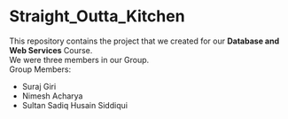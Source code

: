 # Straight_Outta_Kitchen

This repository contains the project that we created for our **Database and Web Services** Course. <br/>
We were three members in our Group. <br/>
Group Members: <br/>
- Suraj Giri <br/>
- Nimesh Acharya <br/>
- Sultan Sadiq Husain Siddiqui <br/>
